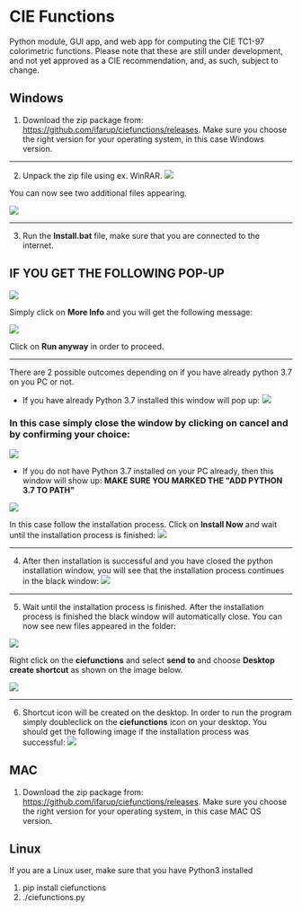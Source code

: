 # CIE Functions

Python module, GUI app, and web app for computing the CIE TC1-97 colorimetric functions. Please note that these are still under development, and not yet approved as a CIE recommendation, and, as such, subject to change.


## Windows

1. Download the zip package from: https://github.com/ifarup/ciefunctions/releases. Make sure you choose the right version for your operating system, in this case Windows version.

***

2. Unpack the zip file using ex. WinRAR.
![](https://imgur.com/3C7lBd7.png)

You can now see two additional files appearing.

![](https://imgur.com/XxnLBaj.png)

***

3. Run the **Install.bat** file, make sure that you are connected to the internet.

## IF YOU GET THE FOLLOWING POP-UP

![](https://imgur.com/fflpYvd.png)

Simply click on **More Info** and you will get the following message:

![](https://imgur.com/tpQZfOu.png)

Click on **Run anyway** in order to proceed.

***

There are 2 possible outcomes depending on if you have already python 3.7 on you PC or not.
*  If you have already Python 3.7 installed this window will pop up:
![](https://imgur.com/GxIZw5k.png)

### In this case simply close the window by clicking on **cancel** and by confirming your choice:
![](https://imgur.com/uD5bp3O.png)

* If you do not have Python 3.7 installed on your PC already, then this window will show up:
**MAKE SURE YOU MARKED THE "ADD PYTHON 3.7 TO PATH"**




![](https://imgur.com/IrcN87o.png)

In this case follow the installation process. Click on **Install Now** and wait until the installation process is finished:
![](https://imgur.com/hgPimnB.png)

***

4. After then installation is successful and you have closed the python installation window, you will see that the installation process continues in the black window:
![](https://imgur.com/kT73Ntq.png)

***

5. Wait until the installation process is finished. After the installation process is finished the black window will automatically close. You can now see new files appeared in the folder:

![](https://imgur.com/YCbMHS3.png)

Right click on the **ciefunctions** and select **send to** and choose **Desktop create shortcut** as shown on the image below.

![](https://imgur.com/Z5lVizl.png)

***

6. Shortcut icon will be created on the desktop. In order to run the program simply doubleclick on the **ciefunctions** icon on your desktop. You should get the following image if the installation process was successful:
![](https://imgur.com/5dXSWXr.png)

## MAC

1. Download the zip package from: https://github.com/ifarup/ciefunctions/releases. Make sure you choose the right version for your operating system, in this case MAC OS version.

## Linux

If you are a Linux user, make sure that you have Python3 installed
1. pip install ciefunctions
2. ./ciefunctions.py
